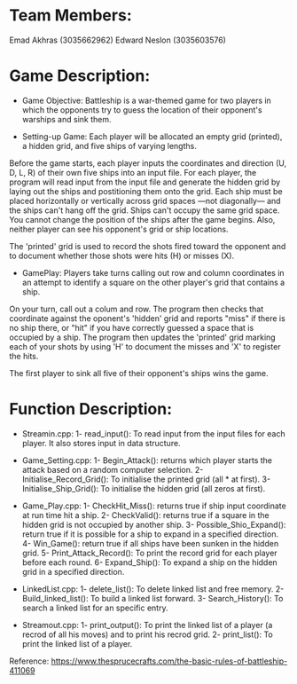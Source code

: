 # Team Members:
Emad Akhras (3035662962)     Edward Neslon (3035603576)

# Game Description:

* Game Objective:
Battleship is a war-themed game for two players in which the opponents try to guess the location of their opponent's warships and sink them. 

* Setting-up Game:
Each player will be allocated an empty grid (printed), a hidden grid, and five ships of varying lengths.

Before the game starts, each player inputs the coordinates and direction (U, D, L, R) of their own five ships into an input file. For each player, the program will read input from the input file and generate the hidden grid by laying out the ships and postitioning them onto the grid. Each ship must be placed horizontally or vertically across grid spaces —not diagonally— and the ships can't hang off the grid. Ships can't occupy the same grid space. You cannot change the position of the ships after the game begins. Also, neither player can see his opponent's grid or ship locations.

The 'printed' grid is used to record the shots fired toward the opponent and to document whether those shots were hits (H) or misses (X).

* GamePlay:
Players take turns calling out row and column coordinates in an attempt to identify a square on the other player's grid that contains a ship. 

On your turn, call out a colum and row. The program then checks that coordinate against the oponent's 'hidden' grid and reports "miss" if there is no ship there, or "hit" if you have correctly guessed a space that is occupied by a ship. The program then updates the 'printed' grid marking each of your shots by using 'H' to document the misses and 'X' to register the hits.

The first player to sink all five of their opponent's ships wins the game.


# Function Description:
* Streamin.cpp:
1- read_input(): To read input from the input files for each player. It also stores input in data structure. 

* Game_Setting.cpp:
1- Begin_Attack(): returns which player starts the attack based on a random computer selection. 
2- Initialise_Record_Grid(): To initialise the printed grid (all * at first).
3- Initialise_Ship_Grid(): To initialise the hidden grid (all zeros at first).

* Game_Play.cpp:
1- CheckHit_Miss(): returns true if ship input coordinate at run time hit a ship.
2- CheckValid(): returns true if a square in the hidden grid is not occupied by another ship. 
3- Possible_Shio_Expand(): return true if it is possible for a ship to expand in a specified direction.
4- Win_Game(): return true if all ships have been sunken in the hidden grid.
5- Print_Attack_Record(): To print the record grid for each player before each round.
6- Expand_Ship(): To expand a ship on the hidden grid in a specified direction.

* LinkedList.cpp:
1- delete_list(): To delete linked list and free memory.
2- Build_linked_list(): To build a linked list forward. 
3- Search_History(): To search a linked list for an specific entry.

* Streamout.cpp:
1- print_output(): To print the linked list of a player (a recrod of all his moves) and to print his recrod grid.
2- print_list(): To print the linked list of a player.

Reference: https://www.thesprucecrafts.com/the-basic-rules-of-battleship-411069 
